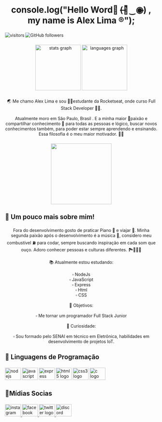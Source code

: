 <h1 align="center">console.log("Hello Word👋 (̶◉͛‿◉̶) , my name is Alex Lima ®");</h1>

###

![visitors](https://visitor-badge.glitch.me/badge?page_id=Alima07.visitor-badge)
![GitHub followers](https://img.shields.io/github/followers/Alima07?style=social)

###

<div align="center">
  <img src="https://github-readme-stats.vercel.app/api?hide_title=false&hide_rank=false&show_icons=true&include_all_commits=true&count_private=true&disable_animations=false&theme=dracula&locale=en&hide_border=false&username=Alima07" height="150" alt="stats graph"  />
  <img src="https://github-readme-stats.vercel.app/api/top-langs?locale=en&hide_title=false&layout=compact&card_width=320&langs_count=5&theme=dracula&hide_border=false&username=Alima07" height="150" alt="languages graph"  />
</div>

###

<p align="center">🌏 Me chamo Alex Lima e sou 🧑‍🏫estudante da Rocketseat, onde curso Full Stack Developer 🧑‍💻.<br><br>Atualmente moro em São Paulo, Brasil . E a minha maior 💙paixão e compartilhar conhecimento 🧠 para todas as pessoas e lógico, buscar novos conhecimentos também, para poder estar sempre aprendendo e ensinando. Essa filosofia é o meu maior motivador. 🧘‍♂</p>

###

<div align="center">
  <img height="200" src="https://octodex.github.com/images/daftpunktocat-guy.gif"  />
</div>

###

<h2 align="left">🧬 Um pouco mais sobre mim!</h2>

###

<p align="center">Fora do desenvolvimento gosto de praticar Piano 🎹 e viajar 🌄. Minha segunda paixão após o desenvolvimento é a música 🎼, considero meu combustível ⛽ para codar, sempre buscando inspiração em cada som que ouço. Adoro conhecer pessoas e culturas diferentes. 🏞🏰🏯🗽<br><br>📚 Atualmente estou estudando:<br><br>▫ NodeJs<br>▫ JavaScript<br>▫ Express<br>▫ Html<br>▫ CSS<br><br>🎯 Objetivos:<br><br>▫ Me tornar um programador Full Stack Junior<br><br>🎲 Curiosidade:<br><br>▫ Sou formado pelo SENAI em técnico em Eletrônica, habilidades em desenvolvimento de projetos IoT.</p>

###

<h2 align="left">🤖 Linguagens de Programação</h2>

###

<div align="left">
  <img src="https://cdn.jsdelivr.net/gh/devicons/devicon/icons/nodejs/nodejs-original.svg" height="40" width="52" alt="nodejs logo"  />
  <img src="https://cdn.jsdelivr.net/gh/devicons/devicon/icons/javascript/javascript-original.svg" height="40" width="52" alt="javascript logo"  />
  <img src="https://cdn.jsdelivr.net/gh/devicons/devicon/icons/express/express-original.svg" height="40" width="52" alt="express logo"  />
  <img src="https://cdn.jsdelivr.net/gh/devicons/devicon/icons/html5/html5-original.svg" height="40" width="52" alt="html5 logo"  />
  <img src="https://cdn.jsdelivr.net/gh/devicons/devicon/icons/css3/css3-original.svg" height="40" width="52" alt="css3 logo"  />
  <img src="https://cdn.jsdelivr.net/gh/devicons/devicon/icons/c/c-original.svg" height="40" width="52" alt="c logo"  />
</div>

###

<h2 align="left">🤳Mídias Socias</h2>

###

<div align="left">
  <a href="https://www.instagram.com/a1ex.lima" target="_blank">
    <img src="https://raw.githubusercontent.com/maurodesouza/profile-readme-generator/master/src/assets/icons/social/instagram/default.svg" width="52" height="40" alt="instagram logo"  />
  </a>
  <a href="https://www.facebook.com/alima07" target="_blank">
    <img src="https://raw.githubusercontent.com/maurodesouza/profile-readme-generator/master/src/assets/icons/social/facebook/default.svg" width="52" height="40" alt="facebook logo"  />
  </a>
  <a href="https://twitter.com/A1ex_0282" target="_blank">
    <img src="https://raw.githubusercontent.com/maurodesouza/profile-readme-generator/master/src/assets/icons/social/twitter/default.svg" width="52" height="40" alt="twitter logo"  />
  </a>
  <a href="Alima07#2276" target="_blank">
    <img src="https://raw.githubusercontent.com/maurodesouza/profile-readme-generator/master/src/assets/icons/social/discord/default.svg" width="52" height="40" alt="discord logo"  />
  </a>
</div>

###
